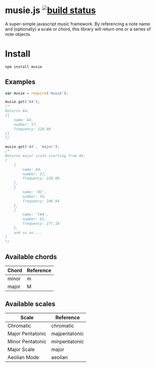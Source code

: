 # musie.js [![build status](https://travis-ci.org/TimothyTim/musie.js.svg)](https://travis-ci.org/TimothyTim/musie.js)

A super-simple javascript music framework. By referencing a note name and (optionally) a scale or chord, this library will return one or a series of note objects.

# Install

``` js
npm install musie
```

## Examples

``` js
var musie = require('musie');

musie.get('A4');
/*
Returns A4:
[{
    name: A4,
    number: 57,
    frequency: 220.00
}]
*/

musie.get('A4', 'major');
/*
Returns major scale starting from A4:
[
    {
        name: A4,
        number: 57,
        frequency: 220.00
    },
    {
        name: 'B3',
        number: 59,
        frequency: 246.94
    },
    {
        name: 'C#4',
        number: 61,
        frequency: 277.18
    },
    and so on....
]
*/
```

## Available chords

| Chord  | Reference  |
|--------|------------|
| minor  | m  |
| major  | M  |

## Available scales

| Scale  | Reference  |
|--------|------------|
| Chromatic  | chromatic  |
| Major Pentatonic  | majpentatonic  |
| Minor Pentatonic  | minpentatonic  |
| Major Scale  | major  |
| Aeolian Mode  | aeolian  |
